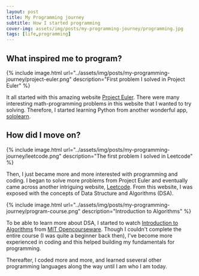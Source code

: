 ```yaml
---
layout: post
title: My Programming journey
subtitle: How I started programming
cover-img: assets/img/posts/my-programming-journey/programming.jpg
tags: [life,programming]
---
```

## What inspired me to program?
{% include image.html url="../assets/img/posts/my-programming-journey/project-euler.png" description="First problem I solved in Project Euler" %}

It all started with this amazing website [Project Euler](https://projecteuler.net/).
There were many interesting math-programming problems in this website that I wanted to
try solving. Therefore, I started learning Python from another wonderful app, 
[sololearn](https://www.sololearn.com/).

## How did I move on?
{% include image.html url="../assets/img/posts/my-programming-journey/leetcode.png" description="The first problem I solved in Leetcode" %}

Then, I just became more and more interested with programming and coding. I began to
solve more problems from Project Euler and eventually came across another intriguing
website, [Leetcode](https://leetcode.com/). From this website, I was exposed with the
concepts of Data Structure and Algorithms (DSA).

{% include image.html url="../assets/img/posts/my-programming-journey/program-course.png" description="Introduction to Algorithms" %}

To be able to learn more about DSA, I started to watch [Introduction to Algorithms](https://ocw.mit.edu/courses/electrical-engineering-and-computer-science/6-006-introduction-to-algorithms-fall-2011/) from [MIT Opencourseware](https://ocw.mit.edu/). Though I couldn't complete the entire course (I was quite a beginner back then),
I've become more experienced in coding and this helped building my
fundamentals for programming.

Thereafter, I coded more and more, and learned sseveral other programming languages along the way until I am who I am today.